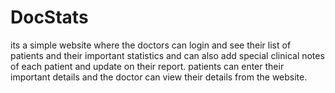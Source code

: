 # DocStats

its a simple website where the doctors can login and see their list of patients and their important statistics and can also add special clinical notes of each patient and update on their report.
patients can enter their important details and the doctor can view their details from the website.
